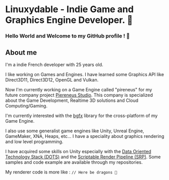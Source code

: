 # Linuxydable - Indie Game and Graphics Engine Developer. 🐧
### Hello World and Welcome to my GitHub profile ! 🎉




## About me
I'm a indie French developer with 25 years old.

I like working on Games and Engines.
I have learned some Graphics API like Direct3D11, Direct3D12, OpenGL and Vulkan.

Now I'm currently working on a Game Engine called "pireneus" for my future company project [Piereneus Studio](https://github.com/Pireneus-Studio).
This company is specialized about the Game Development, Realtime 3D solutions and Cloud Computing/Gaming.

I'm currently interested with the [bgfx](https://github.com/bkaradzic/bgfx) library for the cross-platform of my Game Engine.


I also use some generalist game engines like Unity, Unreal Engine, GameMaker, XNA, Heaps, etc...
I have a speciality about graphics rendering and low level programming.

I have acquired some skills on Unity especially with the [Data Oriented Technology Stack (DOTS)](https://unity.com/dots) and the [Scriptable Render Pipeline (SRP)](https://unity.com/srp).
Some samples and code example are available through my repositories.


My renderer code is more like : `// Here be dragons 🐲`
